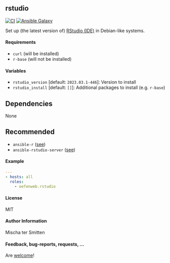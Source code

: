 ## rstudio

[![CI](https://github.com/Oefenweb/ansible-rstudio/workflows/CI/badge.svg)](https://github.com/Oefenweb/ansible-rstudio/actions?query=workflow%3ACI)
[![Ansible Galaxy](http://img.shields.io/badge/ansible--galaxy-rstudio-blue.svg)](https://galaxy.ansible.com/Oefenweb/rstudio/)

Set up (the latest version of) [RStudio (IDE)](https://www.rstudio.com/products/rstudio/download/) in Debian-like systems.

#### Requirements

* `curl` (will be installed)
* `r-base` (will not be installed)

#### Variables

* `rstudio_version` [default: `2023.03.1-446`]: Version to install
* `rstudio_install` [default: `[]`]: Additional packages to install (e.g. `r-base`)

## Dependencies

None

## Recommended

* `ansible-r` ([see](https://github.com/Oefenweb/ansible-r))
* `ansible-rstudio-server` ([see](https://github.com/Oefenweb/ansible-rstudio-server))

#### Example

```yaml
---
- hosts: all
  roles:
    - oefenweb.rstudio
```

#### License

MIT

#### Author Information

Mischa ter Smitten

#### Feedback, bug-reports, requests, ...

Are [welcome](https://github.com/Oefenweb/ansible-rstudio/issues)!
